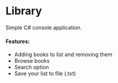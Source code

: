 # Library
Simple C# console application.

#### Features:
- Adding books to list and removing them
- Browse books
- Search option
- Save your list to file (.txt)

